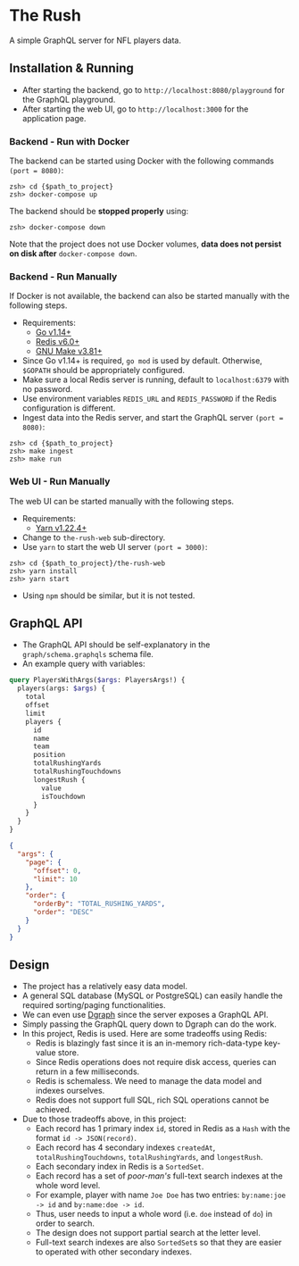 # The Rush

A simple GraphQL server for NFL players data.

## Installation & Running

- After starting the backend, go to `http://localhost:8080/playground` for the GraphQL playground.
- After starting the web UI, go to `http://localhost:3000` for the application page.

### Backend - Run with Docker

The backend can be started using Docker with the following commands `(port = 8080)`:

```
zsh> cd {$path_to_project}
zsh> docker-compose up
```

The backend should be **stopped properly** using:

```
zsh> docker-compose down
```

Note that the project does not use Docker volumes, **data does not persist on disk after** `docker-compose down`.

### Backend - Run Manually

If Docker is not available, the backend can also be started manually with the following steps.

- Requirements:
    - [Go v1.14+](https://golang.org/)
    - [Redis v6.0+](https://redis.io/)
    - [GNU Make v3.81+](https://www.gnu.org/software/make/)
- Since Go v1.14+ is required, `go mod` is used by default. Otherwise, `$GOPATH` should be appropriately configured.
- Make sure a local Redis server is running, default to `localhost:6379` with no password.
- Use environment variables `REDIS_URL` and `REDIS_PASSWORD` if the Redis configuration is different.
- Ingest data into the Redis server, and start the GraphQL server `(port = 8080)`:

```
zsh> cd {$path_to_project}
zsh> make ingest
zsh> make run
```

### Web UI - Run Manually

The web UI can be started manually with the following steps.

- Requirements:
    - [Yarn v1.22.4+](https://yarnpkg.com/)
- Change to `the-rush-web` sub-directory.
- Use `yarn` to start the web UI server `(port = 3000)`:

```
zsh> cd {$path_to_project}/the-rush-web
zsh> yarn install
zsh> yarn start
```

- Using `npm` should be similar, but it is not tested.

## GraphQL API

- The GraphQL API should be self-explanatory in the `graph/schema.graphqls` schema file.
- An example query with variables:

```graphql
query PlayersWithArgs($args: PlayersArgs!) {
  players(args: $args) {
    total
    offset
    limit
    players {
      id
      name
      team
      position
      totalRushingYards
      totalRushingTouchdowns
      longestRush {
        value
        isTouchdown
      }
    }
  }
}
```

```json
{
  "args": {
    "page": {
      "offset": 0,
      "limit": 10
    },
    "order": {
      "orderBy": "TOTAL_RUSHING_YARDS",
      "order": "DESC"
    }
  }
}
```

## Design

- The project has a relatively easy data model.
- A general SQL database (MySQL or PostgreSQL) can easily handle the required sorting/paging functionalities.
- We can even use [Dgraph](https://dgraph.io/) since the server exposes a GraphQL API.
- Simply passing the GraphQL query down to Dgraph can do the work.
- In this project, Redis is used. Here are some tradeoffs using Redis:
  - Redis is blazingly fast since it is an in-memory rich-data-type key-value store.
  - Since Redis operations does not require disk access, queries can return in a few milliseconds.
  - Redis is schemaless. We need to manage the data model and indexes ourselves.
  - Redis does not support full SQL, rich SQL operations cannot be achieved.
- Due to those tradeoffs above, in this project:
  - Each record has 1 primary index `id`, stored in Redis as a `Hash` with the format `id -> JSON(record)`.
  - Each record has 4 secondary indexes `createdAt`, `totalRushingTouchdowns`, `totalRushingYards`, and `longestRush`.
  - Each secondary index in Redis is a `SortedSet`.
  - Each record has a set of _poor-man's_ full-text search indexes at the whole word level.
  - For example, player with name `Joe Doe` has two entries: `by:name:joe -> id` and `by:name:doe -> id`.
  - Thus, user needs to input a whole word (i.e. `doe` instead of `do`) in order to search.
  - The design does not support partial search at the letter level.
  - Full-text search indexes are also `SortedSet`s so that they are easier to operated with other secondary indexes.
